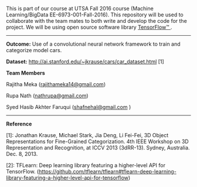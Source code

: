 This is part of our course at UTSA Fall 2016 course (Machine Learning/BigData EE-6973-001-Fall-2016). This repository will be used to collaborate with the team mates to both write and develop the code for the project. We will be using open source software library [TensorFlow™ ](https://www.tensorflow.org/).

***

**Outcome:** Use of a convolutional neural network framework to train and categorize model cars.

**Dataset:** http://ai.stanford.edu/~jkrause/cars/car_dataset.html [1]




 
**Team Members**

Rajitha Meka (rajithameka14@gmail.com)

Rupa Nath (nathrupa@gmail.com)

Syed Hasib Akhter Faruqui (shafnehal@gmail.com )


***


**Reference**

[1]: Jonathan Krause, Michael Stark, Jia Deng, Li Fei-Fei, 3D Object Representations for Fine-Grained Categorization. 4th IEEE Workshop on 3D Representation and Recognition, at ICCV 2013 (3dRR-13). Sydney, Australia. Dec. 8, 2013. 

[2]: TFLearn: Deep learning library featuring a higher-level API for TensorFlow. (https://github.com/tflearn/tflearn#tflearn-deep-learning-library-featuring-a-higher-level-api-for-tensorflow)
